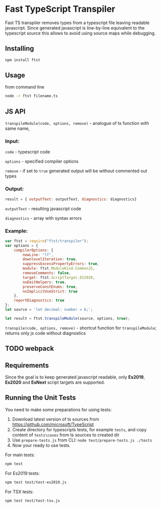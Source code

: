 
# Fast TypeScript Transpiler

Fast TS transpiler removes types from a typescript file leaving readable javascript. Since generated javascript is line-by-line equivalent to the typescript source this allows to avoid using source maps while debugging.

## Installing

```bash
npm install ftst
```

## Usage

from command line 
```bash
node -r ftst filename.ts
```

## JS API
`transpileModule(code, options, remove)` - analogue of ts function with same name, 

### Input: 

`code` - typescript code

`options` - specified compiler options

`remove` - if set to `true` generated output will be without commented out types

### Output: 
```js
result = { outputText: outputText, diagnostics: diagnostics}
``` 
`outputText` - resulting javascript code
 
`diagnostics` - array with syntax errors 

### Example: 
```js
var ftst = require("ftst/transpiler");
var options = {
    compilerOptions: {
        newLine: "lf",
        downlevelIteration: true,
        suppressExcessPropertyErrors: true,
        module: ftst.ModuleKind.CommonJS,
        removeComments: false,
        target: ftst.ScriptTarget.ES2020,
        noEmitHelpers: true,
        preserveConstEnums: true,
        noImplicitUseStrict: true
    },
    reportDiagnostics: true
};
let source = 'let decimal: number = 6;';

let result = ftst.transpileModule(source, options, true);
```
`transpile(code, options, remove)` - shortcut function for `transpileModule`; returns only js code without diagnostics
## TODO webpack



## Requirements

Since the goal is to keep generated javascript readable, only **Es2019**, **Es2020** and **EsNext** script targets are supported.


## Running the Unit Tests
You need to make some preparations for using tests: 
1. Download latest version of ts sources from https://github.com/microsoft/TypeScript
2. Create directory for typescripts tests, for example `tests`, and copy content of `tests\cases` from ts sources to created dir
3. Use `prepare-tests.js` from CLI: `node test/prepare-tests.js ./tests`
4. Now your ready to use tests.

For main tests: 
```bash
npm test
```
For Es2019 tests: 
```bash
npm test test/test-es2019.js
```

For TSX tests: 
```bash
npm test test/test-tsx.js
```
